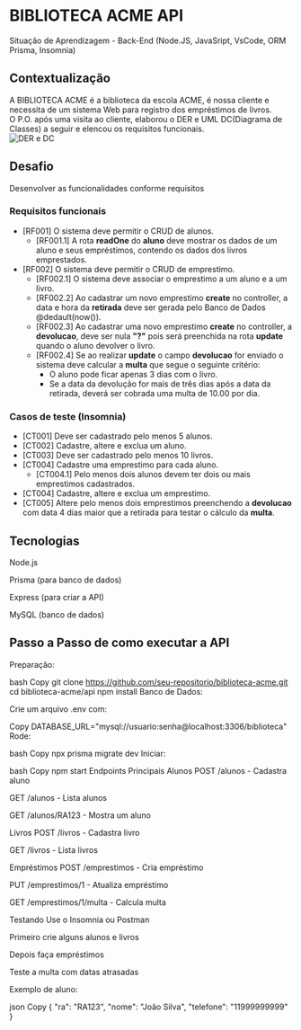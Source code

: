 # BIBLIOTECA ACME API
Situação de Aprendizagem - Back-End (Node.JS, JavaSript, VsCode, ORM Prisma, Insomnia)
## Contextualização
A BIBLIOTECA ACME é a biblioteca da escola ACME, é nossa cliente e necessita de um sistema Web para registro dos empréstimos de livros.<br>O P.O. após uma visita ao cliente, elaborou o DER e UML DC(Diagrama de Classes) a seguir e elencou os requisitos funcionais.<br>
![DER e DC](./docs/der-dc.png)
## Desafio
Desenvolver as funcionalidades conforme requisitos

### Requisitos funcionais
- [RF001] O sistema deve permitir o CRUD de alunos.
    - [RF001.1] A rota **readOne** do **aluno** deve mostrar os dados de um aluno e seus empréstimos, contendo os dados dos livros emprestados.
- [RF002] O sistema deve permitir o CRUD de emprestimo.
    - [RF002.1] O sistema deve associar o emprestimo a um aluno e a um livro.
    - [RF002.2] Ao cadastrar um novo emprestimo **create** no controller, a data e hora da **retirada** deve ser gerada pelo Banco de Dados @dedault(now()).
    - [RF002.3] Ao cadastrar uma novo emprestimo **create** no controller, a **devolucao**, deve ser nula **"?"** pois será preenchida na rota **update** quando o aluno devolver o livro.
    - [RF002.4] Se ao realizar **update** o campo **devolucao** for enviado o sistema deve calcular a **multa** que segue o seguinte critério:
        - O aluno pode ficar apenas 3 dias com o livro.
        - Se a data da devolução for mais de três dias após a data da retirada, deverá ser cobrada uma multa de 10.00 por dia.

### Casos de teste (Insomnia)
- [CT001] Deve ser cadastrado pelo menos 5 alunos.
- [CT002] Cadastre, altere e exclua um aluno.
- [CT003] Deve ser cadastrado pelo menos 10 livros.
- [CT004] Cadastre uma emprestimo para cada aluno.
    - [CT004.1] Pelo menos dois alunos devem ter dois ou mais emprestimos cadastrados.
- [CT004] Cadastre, altere e exclua um emprestimo.
- [CT005] Altere pelo menos dois emprestimos preenchendo a **devolucao** com data 4 dias maior que a retirada para testar o cálculo da **multa**.

## Tecnologias
Node.js

Prisma (para banco de dados)

Express (para criar a API)

MySQL (banco de dados)
## Passo a Passo de como executar a API
Preparação:

bash
Copy
git clone https://github.com/seu-repositorio/biblioteca-acme.git
cd biblioteca-acme/api
npm install
Banco de Dados:

Crie um arquivo .env com:

Copy
DATABASE_URL="mysql://usuario:senha@localhost:3306/biblioteca"
Rode:

bash
Copy
npx prisma migrate dev
Iniciar:

bash
Copy
npm start
Endpoints Principais
Alunos
POST /alunos - Cadastra aluno

GET /alunos - Lista alunos

GET /alunos/RA123 - Mostra um aluno

Livros
POST /livros - Cadastra livro

GET /livros - Lista livros

Empréstimos
POST /emprestimos - Cria empréstimo

PUT /emprestimos/1 - Atualiza empréstimo

GET /emprestimos/1/multa - Calcula multa

Testando
Use o Insomnia ou Postman

Primeiro crie alguns alunos e livros

Depois faça empréstimos

Teste a multa com datas atrasadas

Exemplo de aluno:

json
Copy
{
  "ra": "RA123",
  "nome": "João Silva",
  "telefone": "11999999999"
}

